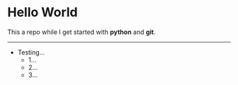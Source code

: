 # Hello World

This a repo while I get started with **python** and **git**.

---

* Testing...
  * 1...
  * 2...
  * 3...
